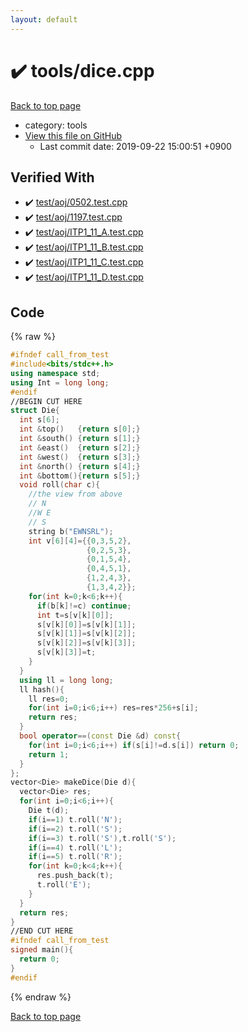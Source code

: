 ```yaml
---
layout: default
---
```


<!-- mathjax config similar to math.stackexchange -->
<script type="text/javascript" async
  src="https://cdnjs.cloudflare.com/ajax/libs/mathjax/2.7.5/MathJax.js?config=TeX-MML-AM_CHTML">
</script>
<script type="text/x-mathjax-config">
  MathJax.Hub.Config({
    TeX: { equationNumbers: { autoNumber: "AMS" }},
    tex2jax: {
      inlineMath: [ ['$','$'] ],
      processEscapes: true
    },
    "HTML-CSS": { matchFontHeight: false },
    displayAlign: "left",
    displayIndent: "2em"
  });
</script>

<script type="text/javascript" src="https://cdnjs.cloudflare.com/ajax/libs/jquery/3.4.1/jquery.min.js"></script>
<script src="https://cdn.jsdelivr.net/npm/jquery-balloon-js@1.1.2/jquery.balloon.min.js" integrity="sha256-ZEYs9VrgAeNuPvs15E39OsyOJaIkXEEt10fzxJ20+2I=" crossorigin="anonymous"></script>
<script type="text/javascript" src="../../assets/js/copy-button.js"></script>
<link rel="stylesheet" href="../../assets/css/copy-button.css" />


# :heavy_check_mark: tools/dice.cpp
<a href="../../index.html">Back to top page</a>

* category: tools
* <a href="{{ site.github.repository_url }}/blob/master/tools/dice.cpp">View this file on GitHub</a>
    - Last commit date: 2019-09-22 15:00:51 +0900




## Verified With
* :heavy_check_mark: <a href="../../verify/test/aoj/0502.test.cpp.html">test/aoj/0502.test.cpp</a>
* :heavy_check_mark: <a href="../../verify/test/aoj/1197.test.cpp.html">test/aoj/1197.test.cpp</a>
* :heavy_check_mark: <a href="../../verify/test/aoj/ITP1_11_A.test.cpp.html">test/aoj/ITP1_11_A.test.cpp</a>
* :heavy_check_mark: <a href="../../verify/test/aoj/ITP1_11_B.test.cpp.html">test/aoj/ITP1_11_B.test.cpp</a>
* :heavy_check_mark: <a href="../../verify/test/aoj/ITP1_11_C.test.cpp.html">test/aoj/ITP1_11_C.test.cpp</a>
* :heavy_check_mark: <a href="../../verify/test/aoj/ITP1_11_D.test.cpp.html">test/aoj/ITP1_11_D.test.cpp</a>


## Code
{% raw %}
```cpp
#ifndef call_from_test
#include<bits/stdc++.h>
using namespace std;
using Int = long long;
#endif
//BEGIN CUT HERE
struct Die{
  int s[6];
  int &top()   {return s[0];}
  int &south() {return s[1];}
  int &east()  {return s[2];}
  int &west()  {return s[3];}
  int &north() {return s[4];}
  int &bottom(){return s[5];}
  void roll(char c){
    //the view from above
    // N
    //W E
    // S
    string b("EWNSRL");
    int v[6][4]={{0,3,5,2},
                 {0,2,5,3},
                 {0,1,5,4},
                 {0,4,5,1},
                 {1,2,4,3},
                 {1,3,4,2}};
    for(int k=0;k<6;k++){
      if(b[k]!=c) continue;
      int t=s[v[k][0]];
      s[v[k][0]]=s[v[k][1]];
      s[v[k][1]]=s[v[k][2]];
      s[v[k][2]]=s[v[k][3]];
      s[v[k][3]]=t;
    }
  }
  using ll = long long;
  ll hash(){
    ll res=0;
    for(int i=0;i<6;i++) res=res*256+s[i];
    return res;
  }
  bool operator==(const Die &d) const{
    for(int i=0;i<6;i++) if(s[i]!=d.s[i]) return 0;
    return 1;
  }
};
vector<Die> makeDice(Die d){
  vector<Die> res;
  for(int i=0;i<6;i++){
    Die t(d);
    if(i==1) t.roll('N');
    if(i==2) t.roll('S');
    if(i==3) t.roll('S'),t.roll('S');
    if(i==4) t.roll('L');
    if(i==5) t.roll('R');
    for(int k=0;k<4;k++){
      res.push_back(t);
      t.roll('E');
    }
  }
  return res;
}
//END CUT HERE
#ifndef call_from_test
signed main(){
  return 0;
}
#endif

```
{% endraw %}

<a href="../../index.html">Back to top page</a>

